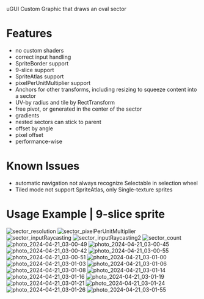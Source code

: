 uGUI Custom Graphic that draws an oval sector

# Features
- no custom shaders
- correct input handling
- SpriteBorder support
- 9-slice support
- SpriteAtlas support
- pixelPerUnitMultiplier support
- Anchors for other transforms, including resizing to squeeze content into a sector
- UV-by radius and tile by RectTransform
- free pivot, or generated in the center of the sector
- gradients
- nested sectors can stick to parent
- offset by angle
- pixel offset
- performance-wise
# Known Issues
- automatic navigation not always recognize Selectable in selection wheel
- Tiled mode not support SpriteAtlas, only Single-texture sprites
# Usage Example | 9-slice sprite
![sector_resolution](https://github.com/mitay-walle/com.mitay-walle.ui-graphic-sector/assets/5578552/8e77b83f-3c27-49b0-aa49-00e3eb194d18)
![sector_pixelPerUnitMultiplier](https://github.com/mitay-walle/com.mitay-walle.ui-graphic-sector/assets/5578552/d77aa3e0-4341-44a3-99c5-f1af5514a5f8)
![sector_inputRaycasting](https://github.com/mitay-walle/com.mitay-walle.ui-graphic-sector/assets/5578552/ae14bc8e-c446-42ae-9b74-637d78afef04)
![sector_inputRaycasting2](https://github.com/mitay-walle/com.mitay-walle.ui-graphic-sector/assets/5578552/59ad93b4-cb71-4389-ad0b-8965fe8fbbdf)
![sector_count](https://github.com/mitay-walle/com.mitay-walle.ui-graphic-sector/assets/5578552/4c1a544c-32e0-452e-bec7-c9cfd1ff90f4)
![photo_2024-04-21_03-00-49](https://github.com/mitay-walle/com.mitay-walle.ui-graphic-sector/assets/5578552/9edace04-0f86-4fee-8e9f-28c16e51694c)
![photo_2024-04-21_03-00-45](https://github.com/mitay-walle/com.mitay-walle.ui-graphic-sector/assets/5578552/c90f39c6-1723-4dd1-8442-d10c77d8d580)
![photo_2024-04-21_03-00-42](https://github.com/mitay-walle/com.mitay-walle.ui-graphic-sector/assets/5578552/b1c6d39a-73c3-4ea3-b7f6-3aef41406c65)
![photo_2024-04-21_03-00-55](https://github.com/mitay-walle/com.mitay-walle.ui-graphic-sector/assets/5578552/ddb2f28d-e5e7-47c3-b071-2df24438c896)
![photo_2024-04-21_03-00-51](https://github.com/mitay-walle/com.mitay-walle.ui-graphic-sector/assets/5578552/57a64d73-89e4-4392-b98a-4b3f88267122)
![photo_2024-04-21_03-01-00](https://github.com/mitay-walle/com.mitay-walle.ui-graphic-sector/assets/5578552/a218976e-2d6d-4997-9c52-235971e18b60)
![photo_2024-04-21_03-01-03](https://github.com/mitay-walle/com.mitay-walle.ui-graphic-sector/assets/5578552/1e24106d-b77e-434c-87ff-ca9a3072c6c3)
![photo_2024-04-21_03-01-06](https://github.com/mitay-walle/com.mitay-walle.ui-graphic-sector/assets/5578552/b1bfc807-5261-4d4c-ab05-20398b3cdb98)
![photo_2024-04-21_03-01-08](https://github.com/mitay-walle/com.mitay-walle.ui-graphic-sector/assets/5578552/70e66e04-5ce5-49b1-a23d-a04de8ae7033)
![photo_2024-04-21_03-01-14](https://github.com/mitay-walle/com.mitay-walle.ui-graphic-sector/assets/5578552/fa8ee8bc-86c5-45c3-a32a-fc8f92fca713)
![photo_2024-04-21_03-01-16](https://github.com/mitay-walle/com.mitay-walle.ui-graphic-sector/assets/5578552/f0f6342d-a8f7-46c5-bd5d-b0e45469bf65)
![photo_2024-04-21_03-01-19](https://github.com/mitay-walle/com.mitay-walle.ui-graphic-sector/assets/5578552/5cd5adfb-4716-4f4d-9f6b-a801242c7adc)
![photo_2024-04-21_03-01-21](https://github.com/mitay-walle/com.mitay-walle.ui-graphic-sector/assets/5578552/3c45bb2f-40a9-47f5-998c-d74dfd8d3633)
![photo_2024-04-21_03-01-24](https://github.com/mitay-walle/com.mitay-walle.ui-graphic-sector/assets/5578552/1ca10daf-6ce3-4b09-ab40-8694c4067349)
![photo_2024-04-21_03-01-26](https://github.com/mitay-walle/com.mitay-walle.ui-graphic-sector/assets/5578552/207c0de8-e732-4181-a6ff-2f2e3b1309e8)
![photo_2024-04-21_03-01-55](https://github.com/mitay-walle/com.mitay-walle.ui-graphic-sector/assets/5578552/5614409a-c5ee-4f4e-a449-2f42f0b1fff3)

